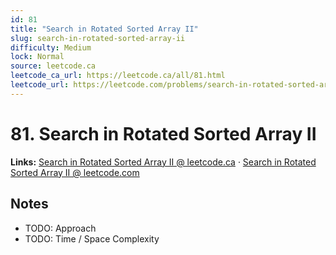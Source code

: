 ```yaml
--- 
id: 81
title: "Search in Rotated Sorted Array II"
slug: search-in-rotated-sorted-array-ii
difficulty: Medium
lock: Normal
source: leetcode.ca
leetcode_ca_url: https://leetcode.ca/all/81.html
leetcode_url: https://leetcode.com/problems/search-in-rotated-sorted-array-ii/
---
```


# 81. Search in Rotated Sorted Array II

**Links:** [Search in Rotated Sorted Array II @ leetcode.ca](https://leetcode.ca/all/81.html) · [Search in Rotated Sorted Array II @ leetcode.com](https://leetcode.com/problems/search-in-rotated-sorted-array-ii/)

## Notes
- TODO: Approach
- TODO: Time / Space Complexity
